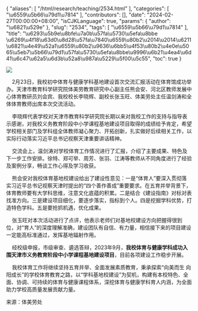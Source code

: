 {
    "aliases": [
        "/html/research/teaching/2534.html"
    ],
    "categories": [
        "\u6559\u5b66\u79d1\u7814"
    ],
    "contributors": [],
    "date": "2024-02-27T00:00:00+08:00",
    "isCJKLanguage": true,
    "params": {
        "author": "\u6821\u529e"
    },
    "slug": "2534",
    "tags": [
        "\u6559\u5b66\u79d1\u7814"
    ],
    "title": "\u6293\u5b9e\u8bfe\u7a0b\u57fa\u5730\u5efa\u8bbe \u6269\u4f18\u63d0\u8d28\u57fa\u7840\u6559\u80b2\u2014\u2014\u6211\u6821\u4e49\u52a1\u6559\u80b2\u9636\u6bb5\u4f53\u80b2\u4e0e\u5065\u5eb7\u5b66\u79d1\u57fa\u5730\u5efa\u8bbe\u9996\u6b21\u4ea4\u6d41\u6c47\u62a5\u6d3b\u52a8\u987a\u5229\u5f00\u5c55",
    "toc": true
}

![](https://cdn.tfls.online/mirror/full/9d8c70f983260161ca3087369067acc33a64eefd.jpg)




    2月23日，我校初中体育与健康学科基地建设首次交流汇报活动在体育馆成功举办。天津市教育科学研究院体美劳教育研究中心副主任熊会安、河北区教师发展中心体育教研员刘会宾、我校校长李晓辉、副校长张玉旺、体美劳处主任温剑涛和全体体育教师出席本次交流活动。




  





    李晓辉代表学校对天津市教育科学研究院长期以来对我校工作的支持与指导表示感谢，对我校义务教育阶段中小学课程基地建设项目取得的成绩给予肯定，希望学校相关部门及学科组全体教师凝心聚力、开拓创新，扎实做好后续相关工作，以实际行动落实习近平总书记视察天津重要讲话精神。




    交流会上，温剑涛对学校体育工作情况进行了汇报，介绍了主要成果、特色及下一步工作安排。徐特、郑可举、周芳、张羽、江涛等教师从不同角度进行了经验及案例分享，畅谈工作心得及学习收获。




  





    熊会安对我校体育基地校建设给出了建设性意见：一是“体育人”要深入贯彻落实习近平总书记视察天津时提出的“四个善作善成”重要要求。在五育并举背景下，体育教师要有大学科思维，注意文化底蕴的积累。二是结合《建设指南》对标对表找准方向。三是建设项目细化，要逐步落实，指标到个人。四是挖掘学科优势，打造特色学科。五是要抢抓机遇，优化成果。




    张玉旺对本次活动进行了点评，他表示老师们对基地校建设方向把握得很到位，对“育人”的深度理解准确，建设团队有自信、有力量，相信接下来的项目建设一定能高标准通过，发挥基地辐射作用。




    经校级申报，市级审查、遴选答辩，2023年9月，**我校体育与健康学科成功入围天津市义务教育阶段中小学课程基地建设项目**，目前各项建设工作稳步开展。




    我校体育工作将继续坚持五育并举、全面发展素质教育，秉承探索“向美而生 向阳成长”的学校体育教育之路，以“学科基地校建设”为契机，构建有本校特色、全面、协调、可持续的体育与健康课程体系，深挖体育与健康学科育人内涵，为全面助力学校高质量发展贡献力量。





  





来源：体美劳处




  






  



